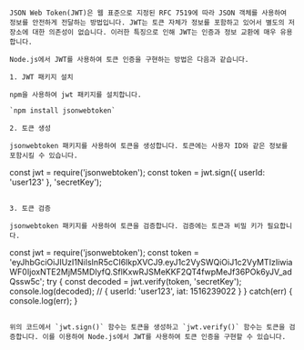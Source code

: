 ```
JSON Web Token(JWT)은 웹 표준으로 지정된 RFC 7519에 따라 JSON 객체를 사용하여 정보를 안전하게 전달하는 방법입니다. JWT는 토큰 자체가 정보를 포함하고 있어서 별도의 저장소에 대한 의존성이 없습니다. 이러한 특징으로 인해 JWT는 인증과 정보 교환에 매우 유용합니다.

Node.js에서 JWT를 사용하여 토큰 인증을 구현하는 방법은 다음과 같습니다.

1. JWT 패키지 설치

npm을 사용하여 jwt 패키지를 설치합니다.

`npm install jsonwebtoken`

2. 토큰 생성

jsonwebtoken 패키지를 사용하여 토큰을 생성합니다. 토큰에는 사용자 ID와 같은 정보를 포함시킬 수 있습니다.

```

const jwt = require('jsonwebtoken');
const token = jwt.sign({ userId: 'user123' }, 'secretKey');

```

3. 토큰 검증

jsonwebtoken 패키지를 사용하여 토큰을 검증합니다. 검증에는 토큰과 비밀 키가 필요합니다.

```

const jwt = require('jsonwebtoken');
const token = 'eyJhbGciOiJIUzI1NiIsInR5cCI6IkpXVCJ9.eyJ1c2VySWQiOiJ1c2VyMTIzIiwiaWF0IjoxNTE2MjM5MDIyfQ.SflKxwRJSMeKKF2QT4fwpMeJf36POk6yJV_adQssw5c';
try {
const decoded = jwt.verify(token, 'secretKey');
console.log(decoded); // { userId: 'user123', iat: 1516239022 }
} catch(err) {
console.log(err);
}

```

위의 코드에서 `jwt.sign()` 함수는 토큰을 생성하고 `jwt.verify()` 함수는 토큰을 검증합니다. 이를 이용하여 Node.js에서 JWT를 사용하여 토큰 인증을 구현할 수 있습니다.
```
